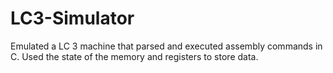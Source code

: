 # LC3-Simulator
Emulated a LC 3 machine that parsed and executed assembly commands in C.
Used the state of the memory and registers to store data.
